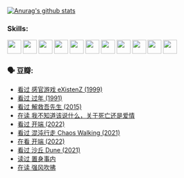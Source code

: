 
[![Anurag's github stats](https://github-readme-stats.vercel.app/api?username=w940853815)](https://github.com/anuraghazra/github-readme-stats)

### Skills:

<code><img height="32" src="https://cdn.jsdelivr.net/npm/simple-icons@v5/icons/python.svg"></code>
<code><img height="32" src="https://cdn.jsdelivr.net/npm/simple-icons@v5/icons/javascript.svg"></code>
<code><img height="32" src="https://cdn.jsdelivr.net/npm/simple-icons@v5/icons/django.svg"></code>
<code><img height="32" src="https://cdn.jsdelivr.net/npm/simple-icons@v5/icons/flask.svg"></code>
<code><img height="32" src="https://cdn.jsdelivr.net/npm/simple-icons@v5/icons/vuetify.svg"></code>
<code><img height="32" src="https://cdn.jsdelivr.net/npm/simple-icons@v5/icons/git.svg"></code>
<code><img height="32" src="https://cdn.jsdelivr.net/npm/simple-icons@v5/icons/docker.svg"></code>
<code><img height="32" src="https://cdn.jsdelivr.net/npm/simple-icons@v5/icons/postgresql.svg"></code>
<code><img height="32" src="https://cdn.jsdelivr.net/npm/simple-icons@v5/icons/elasticsearch.svg"></code>
<code><img height="32" src="https://cdn.jsdelivr.net/npm/simple-icons@v5/icons/macos.svg"></code>
<code><img height="32" src="https://cdn.jsdelivr.net/npm/simple-icons@v5/icons/linux.svg"></code>

### 🗣 豆瓣:

<!-- DOUBAN-ACTIVITIES:START -->
- [看过 感官游戏 eXistenZ‎ (1999)](https://www.douban.com/people/136069238/status/3748577364/?_i=43940934)
- [看过 过年‎ (1991)](https://www.douban.com/people/136069238/status/3747235967/?_i=43940934)
- [看过 解救吾先生‎ (2015)](https://www.douban.com/people/136069238/status/3744047085/?_i=43940934)
- [在读 我不知道该说什么，关于死亡还是爱情](https://www.douban.com/people/136069238/status/3742672820/?_i=43940934)
- [看过 开端‎ (2022)](https://www.douban.com/people/136069238/status/3737530861/?_i=43940934)
- [看过 混沌行走 Chaos Walking‎ (2021)](https://www.douban.com/people/136069238/status/3734828206/?_i=43940934)
- [在看 开端‎ (2022)](https://www.douban.com/people/136069238/status/3733533297/?_i=43940934)
- [看过 沙丘 Dune‎ (2021)](https://www.douban.com/people/136069238/status/3726869471/?_i=43940934)
- [读过 置身事内](https://www.douban.com/people/136069238/status/3726223867/?_i=43940934)
- [在读 强风吹拂](https://www.douban.com/people/136069238/status/3725395475/?_i=43940934)
<!-- DOUBAN-ACTIVITIES:END -->
<!--
**w940853815/w940853815** is a ✨ _special_ ✨ repository because its `README.md` (this file) appears on your GitHub profile.

Here are some ideas to get you started:

- 🔭 I’m currently working on ...
- 🌱 I’m currently learning ...
- 👯 I’m looking to collaborate on ...
- 🤔 I’m looking for help with ...
- 💬 Ask me about ...
- 📫 How to reach me: ...
- 😄 Pronouns: ...
- ⚡ Fun fact: ...
-->
